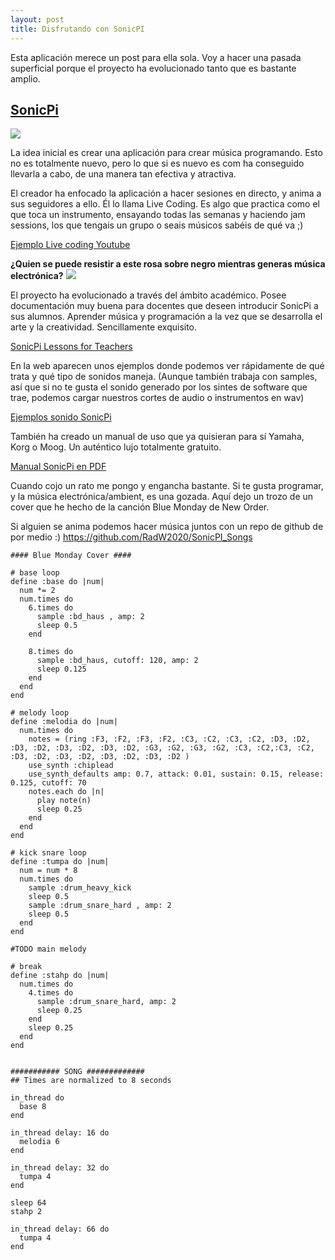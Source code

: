 ```yaml
---
layout: post
title: Disfrutando con SonicPI
---
```


Esta aplicación merece un post para ella sola.
Voy a hacer una pasada superficial porque el proyecto ha evolucionado tanto que es bastante amplio.
## [SonicPi](http://sonic-pi.net/)
![](http://www.tecoed.co.uk/uploads/1/4/2/4/14249012/8963862_orig.png)

La idea inicial es crear una aplicación para crear música programando. Esto no es totalmente nuevo, pero lo que si es nuevo es com ha conseguido llevarla a cabo, de una manera tan efectiva y atractiva.

El creador ha enfocado la aplicación a hacer sesiones en directo, y anima a sus seguidores a ello. Él lo llama Live Coding. Es algo que practica como el que toca un instrumento, ensayando todas las semanas y haciendo jam sessions, los que tengais un grupo o seais músicos sabéis de qué va ;)


[Ejemplo Live coding Youtube](https://www.youtube.com/watch?v=KJPdbp1An2s)

**¿Quien se puede resistir a este rosa sobre negro mientras generas música electrónica?**
![](https://i.ytimg.com/vi/iJGb8chJHIE/maxresdefault.jpg)

El proyecto ha evolucionado a través del ámbito académico. Posee documentación muy buena para docentes que deseen introducir SonicPi a sus alumnos. Aprender música y programación a la vez que se desarrolla el arte y la creatividad. Sencillamente exquisito.

[SonicPi Lessons for Teachers](https://www.raspberrypi.org/learning/sonic-pi-lessons/
  )

En la web aparecen unos ejemplos donde podemos ver rápidamente de qué trata y qué tipo de sonidos maneja. (Aunque también trabaja con samples, así que si no te gusta el sonido generado por los sintes de software que trae, podemos cargar nuestros cortes de audio o instrumentos en wav)

[Ejemplos sonido SonicPi](http://sonic-pi.net/#examples)


También ha creado un manual de uso que ya quisieran para sí Yamaha, Korg o Moog. Un auténtico lujo totalmente gratuito.

[Manual SonicPi en PDF](https://www.raspberrypi.org/magpi-issues/Essentials_Sonic_Pi-v1.pdf)


Cuando cojo un rato me pongo y engancha bastante. Si te gusta programar, y la música electrónica/ambient, es una gozada.
Aquí dejo un trozo de un cover que he hecho de la canción Blue Monday de New Order.

Si alguien se anima podemos hacer música juntos con un repo de github de por medio :) https://github.com/RadW2020/SonicPI_Songs
```
#### Blue Monday Cover ####

# base loop
define :base do |num|
  num *= 2
  num.times do
    6.times do
      sample :bd_haus , amp: 2
      sleep 0.5
    end

    8.times do
      sample :bd_haus, cutoff: 120, amp: 2
      sleep 0.125
    end
  end
end

# melody loop
define :melodia do |num|
  num.times do
    notes = (ring :F3, :F2, :F3, :F2, :C3, :C2, :C3, :C2, :D3, :D2, :D3, :D2, :D3, :D2, :D3, :D2, :G3, :G2, :G3, :G2, :C3, :C2,:C3, :C2, :D3, :D2, :D3, :D2, :D3, :D2, :D3, :D2 )
    use_synth :chiplead
    use_synth_defaults amp: 0.7, attack: 0.01, sustain: 0.15, release: 0.125, cutoff: 70
    notes.each do |n|
      play note(n)
      sleep 0.25
    end
  end
end

# kick snare loop
define :tumpa do |num|
  num = num * 8
  num.times do
    sample :drum_heavy_kick
    sleep 0.5
    sample :drum_snare_hard , amp: 2
    sleep 0.5
  end
end

#TODO main melody

# break
define :stahp do |num|
  num.times do
    4.times do
      sample :drum_snare_hard, amp: 2
      sleep 0.25
    end
    sleep 0.25
  end
end


########### SONG #############
## Times are normalized to 8 seconds

in_thread do
  base 8
end

in_thread delay: 16 do
  melodia 6
end

in_thread delay: 32 do
  tumpa 4
end

sleep 64
stahp 2

in_thread delay: 66 do
  tumpa 4
end
```
